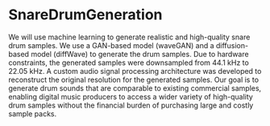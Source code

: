 # SnareDrumGeneration
We will use machine learning to generate realistic and high-quality snare drum samples. We use a GAN-based model (waveGAN) and a diffusion-based model (diffWave) to generate the drum samples. Due to hardware constraints, the generated samples were downsampled from 44.1 kHz to 22.05 kHz. A custom audio signal processing architecture was developed to reconstruct the original resolution for the generated samples. Our goal is to generate drum sounds that are comparable to existing commercial samples, enabling digital music producers to access a wider variety of high-quality drum samples without the financial burden of purchasing large and costly sample packs.
